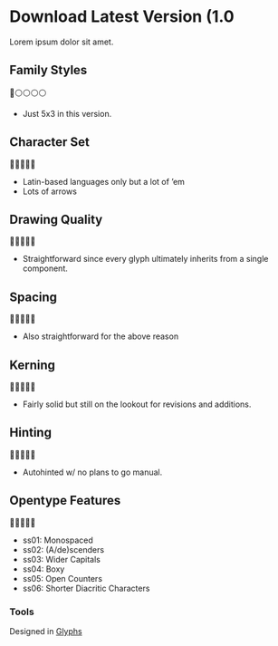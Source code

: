 # Download Latest Version (1.0
Lorem ipsum dolor sit amet.

## Family Styles
🔵⚪️⚪️⚪️⚪️
- Just 5x3 in this version.

## Character Set
🔵🔵🔵🔵🔵
- Latin-based languages only but a lot of ’em
- Lots of arrows

## Drawing Quality
🔵🔵🔵🔵🔵
- Straightforward since every glyph ultimately inherits from a single component.

## Spacing
🔵🔵🔵🔵🔵
- Also straightforward for the above reason

## Kerning
🔵🔵🔵🔵🔵
- Fairly solid but still on the lookout for revisions and additions.

## Hinting
🔵🔵🔵🔵🔵
- Autohinted w/ no plans to go manual.

## Opentype Features
🔵🔵🔵🔵🔵
- ss01: Monospaced
- ss02: (A/de)scenders
- ss03: Wider Capitals
- ss04: Boxy
- ss05: Open Counters
- ss06: Shorter Diacritic Characters

### Tools
Designed in [Glyphs](https://glyphsapp.com/)
